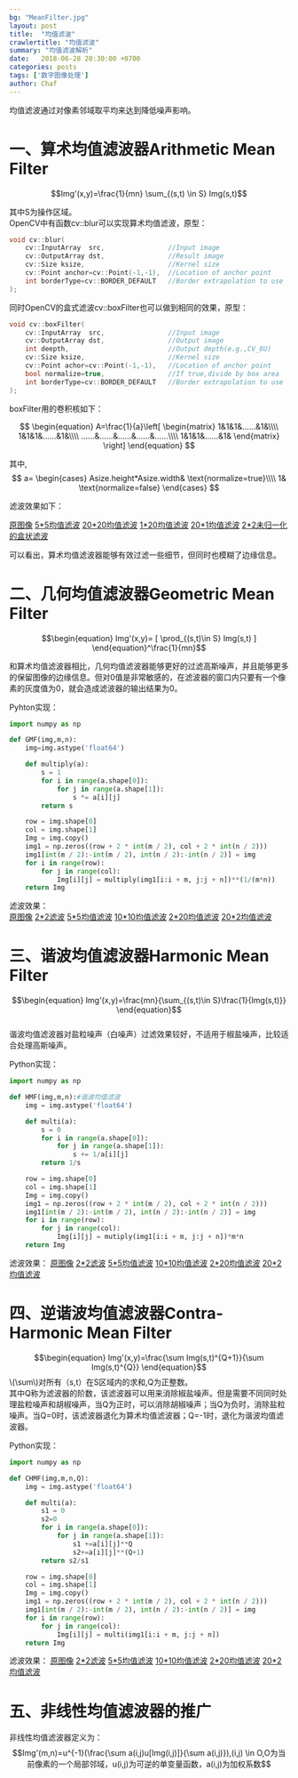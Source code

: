 ```yaml
---
bg: "MeanFilter.jpg"
layout: post
title:  "均值滤波"
crawlertitle: "均值滤波"
summary: "均值滤波解析"
date:   2018-06-28 20:30:00 +0700
categories: posts
tags: ['数字图像处理']
author: Chaf
---
```


均值滤波通过对像素邻域取平均来达到降低噪声影响。

# 一、算术均值滤波器Arithmetic Mean Filter

$$Img'(x,y)=\frac{1}{mn} \sum_{(s,t) \in S} Img(s,t)$$  

其中S为操作区域。  
OpenCV中有函数cv::blur可以实现算术均值滤波，原型：  

```C++
void cv::blur(  
  	cv::InputArray  src,  				//Input image
	cv::OutputArray dst,  				//Result image
	cv::Size ksize,						//Kernel size
	cv::Point anchor=cv::Point(-1,-1),  //Location of anchor point
	int borderType=cv::BORDER_DEFAULT   //Border extrapolation to use
);
```


同时OpenCV的盒式滤波cv::boxFilter也可以做到相同的效果，原型：

```C++
void cv::boxFilter(
	cv::InputArray  src,				//Input image
	cv::OutputArray dst,				//Output image
	int	deepth,							//Output depth(e.g.,CV_8U)
	cv::Size ksize,						//Kernel size
	cv::Point achor=cv::Point(-1,-1),	//Location of anchor point
	bool normalize=true,				//If true,divide by box area
	int	borderType=cv::BORDER_DEFAULT 	//Border extrapolation to use
);
```

boxFilter用的卷积核如下：

$$
\begin{equation}
A=\frac{1}{a}\left[
\begin{matrix}  
1&1&1&……&1&\\\\  
1&1&1&……&1&\\\\  
……&……&……&……&……\\\\  
1&1&1&……&1&   
\end{matrix}
\right]
\end{equation}
$$


其中,   
$$
a=
\begin{cases}
Asize.height*Asize.width& \text{normalize=true}\\\\  
1& \text{normalize=false}
\end{cases}
$$


滤波效果如下：  

[原图像](/assets/images/MeanFilter/origin.jpg,"原图像")
[5*5均值滤波](/assets/images/MeanFilter/(5,5)boxfilter.jpg,"5*5均值滤波") 
[20*20均值滤波](/assets/images/MeanFilter/(20,20)boxfilter.jpg,"20*20均值滤波")
[1*20均值滤波](/assets/images/MeanFilter/(1,20)boxfilter.jpg,"1*20均值滤波")
[20*1均值滤波](/assets/images/MeanFilter/(20,1)boxfilter.jpg,"20*1均值滤波")
[2*2未归一化的盒状滤波](/assets/images/MeanFilter/boxfilter.jpg,"2*2未归一化的盒状滤波")


可以看出，算术均值滤波器能够有效过滤一些细节，但同时也模糊了边缘信息。

# 二、几何均值滤波器Geometric Mean Filter
$$\begin{equation} Img'(x,y)= [ \prod_{(s,t)\in S} Img(s,t)  ] \end{equation}^\frac{1}{mn}$$  

和算术均值滤波器相比，几何均值滤波器能够更好的过滤高斯噪声，并且能够更多的保留图像的边缘信息。但对0值是非常敏感的，在滤波器的窗口内只要有一个像素的灰度值为0，就会造成滤波器的输出结果为0。

Pyhton实现： 

```Python
import numpy as np

def GMF(img,m,n):
    img=img.astype('float64')

    def multiply(a):
        s = 1
        for i in range(a.shape[0]):
            for j in range(a.shape[1]):
                s *= a[i][j]
        return s

    row = img.shape[0]
    col = img.shape[1]
    Img = img.copy()
    img1 = np.zeros((row + 2 * int(m / 2), col + 2 * int(n / 2)))
    img1[int(m / 2):-int(m / 2), int(n / 2):-int(n / 2)] = img
    for i in range(row):
        for j in range(col):
            Img[i][j] = multiply(img1[i:i + m, j:j + n])**(1/(m*n))
    return Img
```
滤波效果：  
[原图像](/assets/images/MeanFilter/origin.jpg,"原图像")
[2*2滤波](/assets/images/MeanFilter/origin.jpg,"2*2滤波")
[5*5均值滤波](/assets/images/MeanFilter/origin.jpg,"5*5均值滤波")
[10*10均值滤波](/assets/images/MeanFilter/origin.jpg,"10*10均值滤波")
[2*20均值滤波](/assets/images/MeanFilter/origin.jpg,"2*20均值滤波")
[20*2均值滤波](/assets/images/MeanFilter/origin.jpg,"20*2均值滤波")

# 三、谐波均值滤波器Harmonic Mean Filter
$$\begin{equation} Img'(x,y)=\frac{mn}{\sum_{(s,t)\in S}\frac{1}{Img(s,t)}} \end{equation}$$  
谐波均值滤波器对盐粒噪声（白噪声）过滤效果较好，不适用于椒盐噪声，比较适合处理高斯噪声。  

Python实现：  

```python
import numpy as np

def HMF(img,m,n):#谐波均值滤波
    img = img.astype('float64')

    def multi(a):
        s = 0
        for i in range(a.shape[0]):
            for j in range(a.shape[1]):
                s += 1/a[i][j]
        return 1/s

    row = img.shape[0]
    col = img.shape[1]
    Img = img.copy()
    img1 = np.zeros((row + 2 * int(m / 2), col + 2 * int(n / 2)))
    img1[int(m / 2):-int(m / 2), int(n / 2):-int(n / 2)] = img
    for i in range(row):
        for j in range(col):
            Img[i][j] = mutiply(img1[i:i + m, j:j + n])*m*n
    return Img  
```

滤波效果： 
[原图像](/assets/images/MeanFilter/origin.jpg,"原图像")
[2*2滤波](/assets/images/MeanFilter/(2,2)HMF.jpg,"2*2滤波")
[5*5均值滤波](/assets/images/MeanFilter/(5,5)HMF.jpg,"5*5均值滤波")
[10*10均值滤波](/assets/images/MeanFilter/(10,10)HMF.jpg,"10*10均值滤波")
[2*20均值滤波](/assets/images/MeanFilter/(2,20)HMF.jpg,"2*20均值滤波")
[20*2均值滤波](/assets/images/MeanFilter/(20,2)HMF.jpg,"20*2均值滤波")

# 四、逆谐波均值滤波器Contra-Harmonic Mean Filter
$$\begin{equation} Img'(x,y)=\frac{\sum Img(s,t)^{Q+1}}{\sum Img(s,t)^{Q}} \end{equation}$$
\\(\sum\\)对所有（s,t）在S区域内的求和,Q为正整数。  
其中Q称为滤波器的阶数，该滤波器可以用来消除椒盐噪声。但是需要不同同时处理盐粒噪声和胡椒噪声，当Q为正时，可以消除胡椒噪声；当Q为负时，消除盐粒噪声。当Q=0时，该滤波器退化为算术均值滤波器；Q=-1时，退化为谐波均值滤波器。

Python实现：  

```Python
import numpy as np

def CHMF(img,m,n,Q):
	img = img.astype('float64')

    def multi(a):
        s1 = 0
        s2=0
        for i in range(a.shape[0]):
            for j in range(a.shape[1]):
                s1 +=a[i][j]**Q
                s2+=a[i][j]**(Q+1)
        return s2/s1

    row = img.shape[0]
    col = img.shape[1]
    Img = img.copy()
    img1 = np.zeros((row + 2 * int(m / 2), col + 2 * int(n / 2)))
    img1[int(m / 2):-int(m / 2), int(n / 2):-int(n / 2)] = img
    for i in range(row):
        for j in range(col):
            Img[i][j] = multi(img1[i:i + m, j:j + n])
    return Img  
```

滤波效果：
[原图像](/assets/images/MeanFilter/origin.jpg,"原图像")
[2*2滤波](/assets/images/MeanFilter/(Q=2&m=n=5)CHMF.jpg,"2*2滤波")
[5*5均值滤波](/assets/images/MeanFilter/(Q=2&m=n=10)CHMF.jpg,"5*5均值滤波")
[10*10均值滤波](/assets/images/MeanFilter/(Q=6&m=n=5)CHMF.jpg,"10*10均值滤波")
[2*20均值滤波](/assets/images/MeanFilter/(Q=-2&m=n=5)CHMF.jpg,"2*20均值滤波")
[20*2均值滤波](/assets/images/MeanFilter/(Q=-6&m=n=5)CHMF.jpg,"20*2均值滤波")

# 五、非线性均值滤波器的推广  
非线性均值滤波器定义为：  
$$Img'(m,n)=u^{-1}(\frac{\sum a(i,j)u[Img(i,j)]}{\sum a(i,j)}),(i,j) \in O,O为当前像素的一个局部邻域，u(i,j)为可逆的单变量函数，a(i,j)为加权系数$$  


